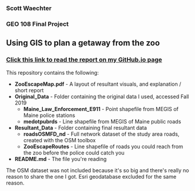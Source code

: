 ### Scott Waechter
### GEO 108 Final Project
## Using GIS to plan a getaway from the zoo

### [Click this link to read the report on my GitHub.io page](https://awaechter.github.io/Zoo_Escape.html)

This repository contains the following:

* __ZooEscapeMap.pdf__ - A layout of resultant visuals, and explanation / short report
* __Original_Data__ - Folder containing the original data I used, accessed Fall 2019
	* __Maine_Law_Enforcement_E911__ - Point shapefile from MEGIS of Maine police stations
	* __medotpubrds__ - Line shapefile from MEGIS of Maine public roads
* __Resultant_Data__ - Folder containing final resultant data
	* __roadsOSMFD_nd__ - Full network dataset of the study area roads, created with the OSM toolbox
	* __ZooEscapeRoutes__ - Line shapefile of roads you could reach from the zoo before the police could catch you
* __README.md__ - The file you're reading

The OSM dataset was not included because it's so big and there's really no reason to share the one I got. Esri geodatabase excluded for the same reason.